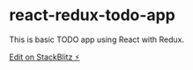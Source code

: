 # react-redux-todo-app

This is basic TODO app using React with Redux.

[Edit on StackBlitz ⚡️](https://stackblitz.com/edit/react-fpuchn)